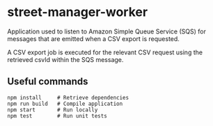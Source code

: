 # street-manager-worker

Application used to listen to Amazon Simple Queue Service (SQS) for messages that are emitted when a CSV export is requested.

A CSV export job is executed for the relevant CSV request using the retrieved csvId within the SQS message.

## Useful commands
```
npm install     # Retrieve dependencies
npm run build   # Compile application
npm start       # Run locally
npm test        # Run unit tests
```

